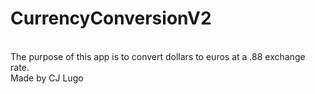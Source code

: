 # CurrencyConversionV2
<br>The purpose of this app is to convert dollars to euros at a .88 exchange rate. </br>
Made by CJ Lugo
